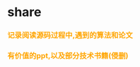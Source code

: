 # share


### <font color="orange">记录阅读源码过程中,遇到的算法和论文</font>



### <font color="orange">有价值的ppt,以及部分技术书籍(侵删)</font>